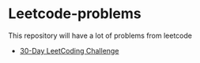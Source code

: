 # Leetcode-problems
This repository will have a lot of problems from leetcode

* [30-Day LeetCoding Challenge](30-Day-LeetCoding-Challenge)

